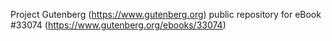 Project Gutenberg (https://www.gutenberg.org) public repository for eBook #33074 (https://www.gutenberg.org/ebooks/33074)
